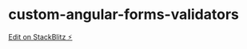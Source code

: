 # custom-angular-forms-validators

[Edit on StackBlitz ⚡️](https://stackblitz.com/edit/angular-ivy-yyuxpb)